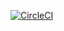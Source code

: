 [![CircleCI](https://circleci.com/gh/martin-champarini/spring-webflux-mvc/tree/master.svg?style=svg)](https://circleci.com/gh/martin-champarini/spring-webflux-mvc/tree/master)